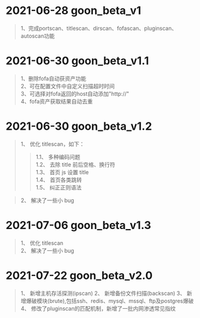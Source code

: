 # 2021-06-28 goon_beta_v1
> 1、完成portscan、titlescan、dirscan、fofascan、pluginscan、autoscan功能

# 2021-06-30 goon_beta_v1.1
> 1、删除fofa自动获资产功能  
> 2、可在配置文件中自定义扫描超时时间  
> 3、可选择对fofa返回的host自动添加"http://"  
> 4、fofa资产获取结果自动去重  

# 2021-06-30 goon_beta_v1.2

> 1、 优化 titlescan，如下：
>> 1.1、 多种编码问题  
>> 1.2、 去除 title 前后空格、换行符  
>> 1.3、 首页 js 设置 title  
>> 1.4、 首页各类跳转  
>> 1.5、 纠正正则语法

> 2、 解决了一些小 bug

# 2021-07-06 goon_beta_v1.3
> 1、 优化 titlescan  
> 2、 解决了一些小 bug

# 2021-07-22 goon_beta_v2.0
> 1、 新增主机存活探测(ipscan)
> 2、 新增备份文件扫描(backscan)
> 3、 新增爆破模块(brute),包括ssh、redis、mysql、mssql、ftp及postgres爆破
> 4、 修改了pluginscan的匹配机制，新增了一批内网渗透常见指纹